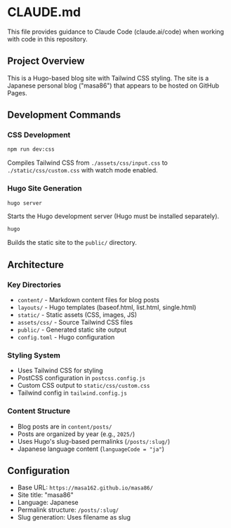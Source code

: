 # CLAUDE.md

This file provides guidance to Claude Code (claude.ai/code) when working with code in this repository.

## Project Overview

This is a Hugo-based blog site with Tailwind CSS styling. The site is a Japanese personal blog ("masa86") that appears to be hosted on GitHub Pages.

## Development Commands

### CSS Development
```bash
npm run dev:css
```
Compiles Tailwind CSS from `./assets/css/input.css` to `./static/css/custom.css` with watch mode enabled.

### Hugo Site Generation
```bash
hugo server
```
Starts the Hugo development server (Hugo must be installed separately).

```bash
hugo
```
Builds the static site to the `public/` directory.

## Architecture

### Key Directories
- `content/` - Markdown content files for blog posts
- `layouts/` - Hugo templates (baseof.html, list.html, single.html)
- `static/` - Static assets (CSS, images, JS)
- `assets/css/` - Source Tailwind CSS files
- `public/` - Generated static site output
- `config.toml` - Hugo configuration

### Styling System
- Uses Tailwind CSS for styling
- PostCSS configuration in `postcss.config.js`
- Custom CSS output to `static/css/custom.css`
- Tailwind config in `tailwind.config.js`

### Content Structure
- Blog posts are in `content/posts/`
- Posts are organized by year (e.g., `2025/`)
- Uses Hugo's slug-based permalinks (`/posts/:slug/`)
- Japanese language content (`languageCode = "ja"`)

## Configuration

- Base URL: `https://masa162.github.io/masa86/`
- Site title: "masa86"
- Language: Japanese
- Permalink structure: `/posts/:slug/`
- Slug generation: Uses filename as slug